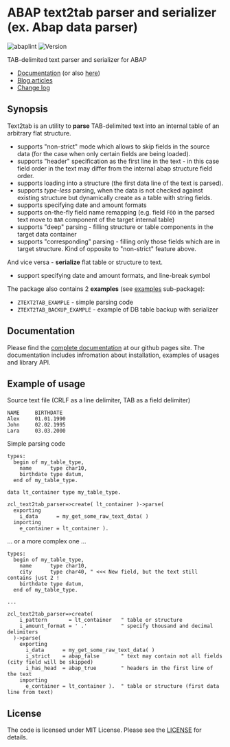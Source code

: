 # ABAP text2tab parser and serializer (ex. Abap data parser)

![abaplint](https://github.com/sbcgua/text2tab/workflows/abaplint/badge.svg)
![Version](https://img.shields.io/github/v/tag/sbcgua/text2tab.svg)

TAB-delimited text parser and serializer for ABAP

- [Documentation](https://sbcgua.github.io/text2tab) (or also [here](./docsite/docs))
- [Blog articles](https://sbcgua.github.io/text2tab/blog)
- [Change log](./changelog.txt)

## Synopsis

Text2tab is an utility to **parse** TAB-delimited text into an internal table of an arbitrary flat structure.

- supports "non-strict" mode which allows to skip fields in the source data (for the case when only certain fields are being loaded).
- supports "header" specification as the first line in the text - in this case field order in the text may differ from the internal abap structure field order.
- supports loading into a structure (the first data line of the text is parsed).
- supports *type-less* parsing, when the data is not checked against existing structure but dynamically create as a table with string fields.
- supports specifying date and amount formats
- supports on-the-fly field name remapping (e.g. field `FOO` in the parsed text move to `BAR` component of the target internal table)
- supports "deep" parsing - filling structure or table components in the target data container
- supports "corresponding" parsing - filling only those fields which are in target structure. Kind of opposite to "non-strict" feature above.

And vice versa - **serialize** flat table or structure to text.

- support specifying date and amount formats, and line-break symbol

The package also contains 2 **examples** (see [examples](./src/examples) sub-package):

- `ZTEXT2TAB_EXAMPLE` - simple parsing code
- `ZTEXT2TAB_BACKUP_EXAMPLE` - example of DB table backup with serializer

## Documentation

Please find the [complete documentation](https://sbcgua.github.io/text2tab/docs) at our github pages site. The documentation includes infromation about installation, examples of usages and library API.

## Example of usage

Source text file (CRLF as a line delimiter, TAB as a field delimiter)

```text
NAME     BIRTHDATE
Alex     01.01.1990
John     02.02.1995
Lara     03.03.2000
```

Simple parsing code

```abap
types:
  begin of my_table_type,
    name      type char10,
    birthdate type datum,
  end of my_table_type.

data lt_container type my_table_type.

zcl_text2tab_parser=>create( lt_container )->parse(
  exporting
    i_data      = my_get_some_raw_text_data( )
  importing
    e_container = lt_container ).
```

... or a more complex one ...

```abap
types:
  begin of my_table_type,
    name      type char10,
    city      type char40, " <<< New field, but the text still contains just 2 !
    birthdate type datum,
  end of my_table_type.

...

zcl_text2tab_parser=>create(
    i_pattern       = lt_container   " table or structure
    i_amount_format = ' .'           " specify thousand and decimal delimiters
  )->parse( 
    exporting 
      i_data      = my_get_some_raw_text_data( )
      i_strict    = abap_false       " text may contain not all fields (city field will be skipped)
      i_has_head  = abap_true        " headers in the first line of the text
    importing 
      e_container = lt_container ).  " table or structure (first data line from text)
```

## License

The code is licensed under MIT License. Please see the [LICENSE](/LICENSE) for details.

